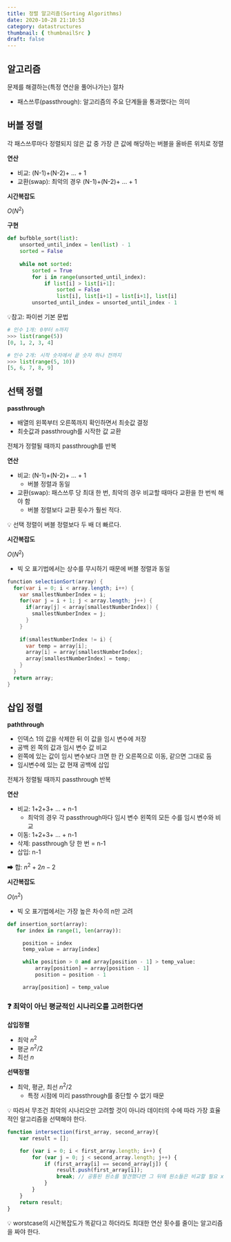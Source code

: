 ```yaml
---
title: 정렬 알고리즘(Sorting Algorithms)
date: 2020-10-28 21:10:53
category: datastructures
thumbnail: { thumbnailSrc }
draft: false
---
```

## 알고리즘

문제를 해결하는(특정 연산을 풀어나가는) 절차

- 패스쓰루(passthrough): 알고리즘의 주요 단계들을 통과했다는 의미

## 버블 정렬

각 패스쓰루마다 정렬되지 않은 값 중 가장 큰 값에 해당하는 버블을 올바른 위치로 정렬

**연산**

- 비교: (N-1)+(N-2)+ ... + 1
- 교환(swap): 최악의 경우 (N-1)+(N-2)+ ... + 1

**시간복잡도**

$O(N^2)$

**구현**

```python
def bufbble_sort(list):
	unsorted_until_index = len(list) - 1
	sorted = False
	
	while not sorted:
		sorted = True
		for i in range(unsorted_until_index):
			if list[i] > list[i+1]:
				sorted = False
				list[i], list[i+1] = list[i+1], list[i]
		unsorted_until_index = unsorted_until_index - 1
```

💡참고: 파이썬 기본 문법

```python
# 인수 1개: 0부터 n까지
>>> list(range(5))
[0, 1, 2, 3, 4]

# 인수 2개: 시작 숫자에서 끝 숫자 하나 전까지
>>> list(range(5, 10))
[5, 6, 7, 8, 9]
```

## 선택 정렬

**passthrough**

- 배열의 왼쪽부터 오른쪽까지 확인하면서 최솟값 결정
- 최솟값과 passthrough를 시작한 값 교환

전체가 정렬될 때까지 passthrough를 반복

**연산**

- 비교: (N-1)+(N-2)+ ... + 1
    - 버블 정렬과 동일
- 교환(swap): 패스쓰루 당 최대 한 번, 최악의 경우 비교할 때마다 교환을 한 번씩 해야 함
    - 버블 정렬보다 교환 횟수가 훨씬 적다.

💡 선택 정렬이 버블 정렬보다 두 배 더 빠르다. 

**시간복잡도**

$O(N^2)$

- 빅 오 표기법에서는 상수를 무시하기 때문에 버블 정렬과 동일

```java
function selectionSort(array) {
  for(var i = 0; i < array.length; i++) {
    var smallestNumberIndex = i;
    for(var j = i + 1; j < array.length; j++) {
      if(array[j] < array[smallestNumberIndex]) {
        smallestNumberIndex = j;
      }
    }
 
    if(smallestNumberIndex != i) {
      var temp = array[i];
      array[i] = array[smallestNumberIndex];
      array[smallestNumberIndex] = temp;
    }
  }
  return array;
}
```

## 삽입 정렬

**paththrough**

- 인덱스 1의 값을 삭제한 뒤 이 값을 임시 변수에 저장
- 공백 왼 쪽의 값과 임시 변수 값 비교
- 왼쪽에 있는 값이 임시 변수보다 크면 한 칸 오른쪽으로 이동, 같으면 그대로 둠
- 임시변수에 있는 값 현재 공백에 삽입

전체가 정렬될 때까지 passthrough 반복

**연산**

- 비교: 1+2+3+ ... + n-1
    - 최악의 경우 각 passthrough마다 임시 변수 왼쪽의 모든 수를 임시 변수와 비교
- 이동: 1+2+3+ ... + n-1
- 삭제: passthrough 당 한 번 = n-1
- 삽입: n-1

➡ 합: $n^2 + 2n  -2$

**시간복잡도**

$O(n^2)$

- 빅 오 표기법에서는 가장 높은 차수의 n만 고려

```python
def insertion_sort(array):
   for index in range(1, len(array)):

     position = index
     temp_value = array[index]

     while position > 0 and array[position - 1] > temp_value:
         array[position] = array[position - 1]
         position = position - 1

     array[position] = temp_value
```

### ❓ 최악이 아닌 평균적인 시나리오를 고려한다면

**삽입정렬**

- 최악 $n^2$
- 평균 $n^2 / 2$
- 최선 $n$

**선택정렬**

- 최악, 평균, 최선 $n^2 / 2$
    - 특정 시점에 미리 passthrough를 중단할 수 없기 때문

💡 따라서 무조건 최악의 시나리오만 고려할 것이 아니라 데이터의 수에 따라 가장 효율적인 알고리즘을 선택해야 한다.

```jsx
function intersection(first_array, second_array){
    var result = [];

    for (var i = 0; i < first_array.length; i++) {
        for (var j = 0; j < second_array.length; j++) {
            if (first_array[i] == second_array[j]) {
                result.push(first_array[i]);
                break; // 공통된 원소를 발견했다면 그 뒤에 원소들은 비교할 필요 x
            }
        }
    }
    return result;            
}
```

💡 worstcase의 시간복잡도가 똑같다고 하더라도 최대한 연산 횟수를 줄이는 알고리즘을 짜야 한다.
